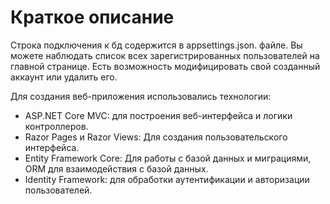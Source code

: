 # Краткое описание

Строка подключения к бд содержится в appsettings.json. файле.
Вы можете наблюдать список всех зарегистрированных пользователей на главной странице.
Есть возможность модифицировать свой созданный аккаунт или удалить его.

Для создания веб-приложения использовались технологии:

- ASP.NET Core MVC: для построения веб-интерфейса и логики контроллеров.
- Razor Pages и Razor Views: Для создания пользовательского интерфейса.
- Entity Framework Core: Для работы с базой данных и миграциями, ORM для взаимодействия с базой данных.
- Identity Framework: для обработки аутентификации и авторизации пользователей.